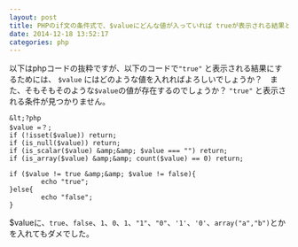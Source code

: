 ```yaml
---
layout: post
title: PHPのif文の条件式で、$valueにどんな値が入っていれば trueが表示される結果となりますか？
date: 2014-12-18 13:52:17
categories: php
---
```

<p>以下はphpコードの抜粋ですが、以下のコードで<code>"true"</code> と表示される結果にするためには、 
<code>$value</code> にはどのような値を入れればよろしいでしょうか？　また、そもそもそのような<code>$value</code>の値が存在するのでしょうか？
<code>"true"</code> と表示される条件が見つかりません。</p>

```
&lt;?php 
$value =？; 
if (!isset($value)) return; 
if (is_null($value)) return; 
if (is_scalar($value) &amp;&amp; $value === "") return; 
if (is_array($value) &amp;&amp; count($value) == 0) return; 

if ($value != true &amp;&amp; $value != false){ 
        echo "true"; 
}else{ 
        echo "false"; 
} 
```

<p>$valueに、<code>true</code>、<code>false</code>、<code>1</code>、<code>0</code>、<code>1</code>、<code>"1"</code>、<code>"0"</code>、<code>'1'</code>、<code>'0'</code>、<code>array("a","b")</code>とかを入れてもダメでした。</p>
